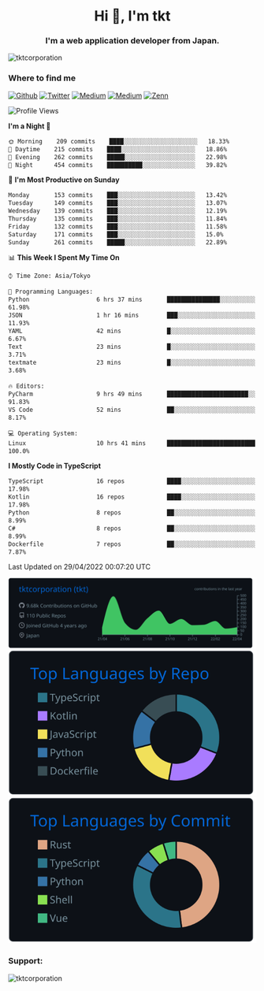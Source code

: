 <h1 align="center">Hi 👋, I'm tkt</h1>
<h3 align="center">I'm a web application developer from Japan.</h3>

<p align="left"> <img src="https://komarev.com/ghpvc/?username=tktcorporation&label=Profile%20views&color=0e75b6&style=flat" alt="tktcorporation" /> </p>

<h3>Where to find me</h3>
<p>
<a href="https://github.com/tktcorporation" target="_blank"><img alt="Github" src="https://img.shields.io/badge/GitHub-%2312100E.svg?&style=for-the-badge&logo=Github&logoColor=white" /></a>
<a href="https://twitter.com/tktcorporation" target="_blank"><img alt="Twitter" src="https://img.shields.io/badge/twitter-%231DA1F2.svg?&style=for-the-badge&logo=twitter&logoColor=white" /></a>
<a href="https://www.linkedin.com/in/tktcorporation" target="_blank"><img alt="Medium" src="https://img.shields.io/badge/linkdin-0a66c2.svg?&style=for-the-badge&logo=linkedin&logoColor=white" /></a>
<a href="https://qiita.com/tktcorporation" target="_blank"><img alt="Medium" src="https://img.shields.io/badge/qiita-55C500.svg?&style=for-the-badge&logo=qiita&logoColor=white" /></a>
<a href="https://zenn.dev/tktcorporation" target="_blank"><img alt="Zenn" src="https://img.shields.io/badge/Zenn-3EA8FF.svg?&style=for-the-badge&logo=Zenn&logoColor=white" /></a>
</p>
  
<!--START_SECTION:waka-->
![Profile Views](http://img.shields.io/badge/Profile%20Views-0-blue)

**I'm a Night 🦉** 

```text
🌞 Morning    209 commits    ████░░░░░░░░░░░░░░░░░░░░░   18.33% 
🌆 Daytime    215 commits    ████░░░░░░░░░░░░░░░░░░░░░   18.86% 
🌃 Evening    262 commits    █████░░░░░░░░░░░░░░░░░░░░   22.98% 
🌙 Night      454 commits    ██████████░░░░░░░░░░░░░░░   39.82%

```
📅 **I'm Most Productive on Sunday** 

```text
Monday       153 commits    ███░░░░░░░░░░░░░░░░░░░░░░   13.42% 
Tuesday      149 commits    ███░░░░░░░░░░░░░░░░░░░░░░   13.07% 
Wednesday    139 commits    ███░░░░░░░░░░░░░░░░░░░░░░   12.19% 
Thursday     135 commits    ███░░░░░░░░░░░░░░░░░░░░░░   11.84% 
Friday       132 commits    ███░░░░░░░░░░░░░░░░░░░░░░   11.58% 
Saturday     171 commits    ███░░░░░░░░░░░░░░░░░░░░░░   15.0% 
Sunday       261 commits    █████░░░░░░░░░░░░░░░░░░░░   22.89%

```


📊 **This Week I Spent My Time On** 

```text
⌚︎ Time Zone: Asia/Tokyo

💬 Programming Languages: 
Python                   6 hrs 37 mins       ███████████████░░░░░░░░░░   61.98% 
JSON                     1 hr 16 mins        ███░░░░░░░░░░░░░░░░░░░░░░   11.93% 
YAML                     42 mins             █░░░░░░░░░░░░░░░░░░░░░░░░   6.67% 
Text                     23 mins             █░░░░░░░░░░░░░░░░░░░░░░░░   3.71% 
textmate                 23 mins             █░░░░░░░░░░░░░░░░░░░░░░░░   3.68%

🔥 Editors: 
PyCharm                  9 hrs 49 mins       ███████████████████████░░   91.83% 
VS Code                  52 mins             ██░░░░░░░░░░░░░░░░░░░░░░░   8.17%

💻 Operating System: 
Linux                    10 hrs 41 mins      █████████████████████████   100.0%

```

**I Mostly Code in TypeScript** 

```text
TypeScript               16 repos            ████░░░░░░░░░░░░░░░░░░░░░   17.98% 
Kotlin                   16 repos            ████░░░░░░░░░░░░░░░░░░░░░   17.98% 
Python                   8 repos             ██░░░░░░░░░░░░░░░░░░░░░░░   8.99% 
C#                       8 repos             ██░░░░░░░░░░░░░░░░░░░░░░░   8.99% 
Dockerfile               7 repos             ██░░░░░░░░░░░░░░░░░░░░░░░   7.87%

```



 Last Updated on 29/04/2022 00:07:20 UTC
<!--END_SECTION:waka-->

[![](https://raw.githubusercontent.com/tktcorporation/tktcorporation/master/profile-summary-card-output/github_dark/0-profile-details.svg)](https://github.com/vn7n24fzkq/github-profile-summary-cards)
[![](https://raw.githubusercontent.com/tktcorporation/tktcorporation/master/profile-summary-card-output/github_dark/1-repos-per-language.svg)](https://github.com/vn7n24fzkq/github-profile-summary-cards) [![](https://raw.githubusercontent.com/tktcorporation/tktcorporation/master/profile-summary-card-output/github_dark/2-most-commit-language.svg)](https://github.com/vn7n24fzkq/github-profile-summary-cards)

<h3 align="left">Support:</h3>
<p><a href="https://www.buymeacoffee.com/tktcorporation"> <img align="left" src="https://cdn.buymeacoffee.com/buttons/v2/default-yellow.png" height="50" width="210" alt="tktcorporation" /></a></p><br><br>
